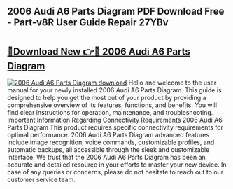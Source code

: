 ## 2006 Audi A6 Parts Diagram PDF Download Free - Part-v8R User Guide Repair 27YBv

# <h2><a href="http://dfsz4os.blite.top/?on=2006+Audi+A6+Parts+Diagram">🔗Download New 👉🔴 2006 Audi A6 Parts Diagram</a></h2>

[![2006 Audi A6 Parts Diagram download](https://i.imgur.com/lujVjoI.png)](http://dfsz4os.blite.top/?on=2006+Audi+A6+Parts+Diagram)
Hello and welcome to the user manual for your newly installed 2006 Audi A6 Parts Diagram. This guide is designed to help you get the most out of your product by providing a comprehensive overview of its features, functions, and benefits. You will find clear instructions for operation, maintenance, and troubleshooting. Important Information Regarding Connectivity Requirements 2006 Audi A6 Parts Diagram This product requires specific connectivity requirements for optimal performance. 2006 Audi A6 Parts Diagram advanced features include image recognition, voice commands, customizable profiles, and automatic backups, all accessible through the sleek and customizable interface. We trust that the 2006 Audi A6 Parts Diagram has been an accurate and detailed resource in your efforts to master your new device. In case of any queries or concerns, please do not hesitate to reach out to our customer service team.
